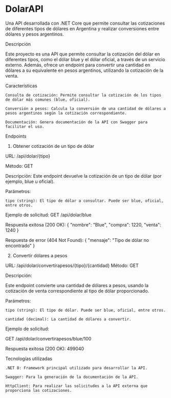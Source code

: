 # DolarAPI
Una API desarrollada con .NET Core que permite consultar las cotizaciones de diferentes tipos de dólares en Argentina y realizar conversiones entre dólares y pesos argentinos.

Descripción

Este proyecto es una API que permite consultar la cotización del dólar en diferentes tipos, como el dólar blue y el dólar oficial, a través de un servicio externo. Además, ofrece un endpoint para convertir una cantidad en dólares a su equivalente en pesos argentinos, utilizando la cotización de la venta.

Características

    Consulta de cotización: Permite consultar la cotización de los tipos de dólar más comunes (blue, oficial).

    Conversión a pesos: Calcula la conversión de una cantidad de dólares a pesos argentinos según la cotización correspondiente.

    Documentación: Genera documentación de la API con Swagger para facilitar el uso.

Endpoints
1. Obtener cotización de un tipo de dólar

URL: /api/dolar/{tipo}

Método: GET

Descripción:
Este endpoint devuelve la cotización de un tipo de dólar (por ejemplo, blue u oficial).

Parámetros:

    tipo (string): El tipo de dólar a consultar. Puede ser blue, oficial, entre otros.

Ejemplo de solicitud:
GET /api/dolar/blue

Respuesta exitosa (200 OK):
{
    "nombre": "Blue",
    "compra": 1220,
    "venta": 1240
}

Respuesta de error (404 Not Found):
{
    "mensaje": "Tipo de dólar no encontrado"
}

2. Convertir dólares a pesos

URL: /api/dolar/convertirapesos/{tipo}/{cantidad}
Método: GET

Descripción:

Este endpoint convierte una cantidad de dólares a pesos, usando la cotización de venta correspondiente al tipo de dólar proporcionado.

Parámetros:

    tipo (string): El tipo de dólar. Puede ser blue, oficial, entre otros.

    cantidad (decimal): La cantidad de dólares a convertir.

Ejemplo de solicitud:

GET /api/dolar/convertirapesos/blue/100

Respuesta exitosa (200 OK):
499040

Tecnologías utilizadas

    .NET 8: Framework principal utilizado para desarrollar la API.

    Swagger: Para la generación de la documentación de la API.

    HttpClient: Para realizar las solicitudes a la API externa que proporciona las cotizaciones.
